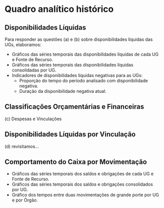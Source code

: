 # Quadro analítico histórico 




## Disponibilidades Líquidas

Para responder as questões (a) e (b) sobre disponibilidades líquidas das UGs, elaboramos:

- Gráficos das séries temporais das disponibilidades líquidas de cada UG e Fonte de Recurso.
- Gráficos das séries temporais das disponibilidades líquidas consolidadas por UG.
- Indicadores de disponibilidades líquidas negativas para as UGs:
    - Proporção do tempo do período analisado com disponibilidade negativa.
    - Duração da disponibilidade negativa atual.


## Classificações Orçamentárias e Financeiras

(c) Despesas e Vinculações


## Disponibilidades Líquidas por Vinculação

(d) revisitamos...


## Comportamento do Caixa por Movimentação

- Gráficos das séries temporais dos saldos e obrigações de cada UG e Fonte de Recurso.
- Gráficos das séries temporais dos saldos e obrigações consolidados por UG.
- Gráfico dos tempos entre duas movimentações de grande porte por UG e por Órgão.
